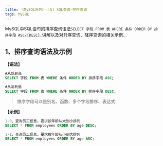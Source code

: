 ```yaml
---
title: 【MySQL系列】-[5] SQL查询-排序查询
tags: MySQL
---
```

MySQL中SQL语句的排序查询语法`SELECT 字段 FROM 表 WHERE 条件 ORDER BY 排序字段 ASC/[DESC];`讲解以及对升序查询、降序查询的相关示例...
<!-- more -->
## 1、排序查询语法及示例
**【语法】**
```sql
#从低到高
SELECT 字段 FROM 表 WHERE 条件 ORDER BY 排序字段 ASC;

#从高到低
SELECT 字段 FROM 表 WHERE 条件 ORDER BY 排序字段 DESC;
```
>排序字段可以是别名、函数、多个字段排序、表达式 

**【示例】**
```sql
1-0、查询员工信息，要求按年龄从大到小排列
SELECT * FROM employees ORDER BY age DESC;

1-1、查询员工信息，要求按年龄从小到大排列
SELECT * FROM employees ORDER BY age ASC;
```


     

